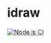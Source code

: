 # idraw

[![Node.js CI](https://github.com/chenshenhai/idraw/actions/workflows/node.js.yml/badge.svg?branch=main)](https://github.com/chenshenhai/idraw/actions/workflows/node.js.yml)